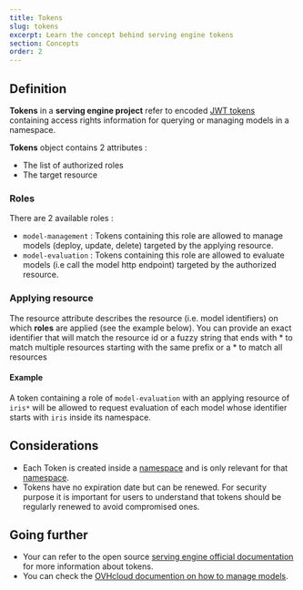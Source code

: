 ```yaml
---
title: Tokens
slug: tokens
excerpt: Learn the concept behind serving engine tokens
section: Concepts
order: 2
---
```

## Definition

**Tokens** in a **serving engine project** refer to encoded [JWT
tokens](https://jwt.io/) containing access rights information for
querying or managing models in a namespace.

**Tokens** object contains 2 attributes :

-   The list of authorized roles
-   The target resource

### Roles

There are 2 available roles  :

-   `model-management` : Tokens containing this role are allowed to
    manage models (deploy, update, delete) targeted by the applying
    resource.
-   `model-evaluation` : Tokens containing this role are allowed to
    evaluate models (i.e call the model http endpoint) targeted by the
    authorized resource.

### Applying resource

The resource attribute describes the resource (i.e. model identifiers)
on which **roles** are applied (see the example below). You can provide
an exact identifier that will match the resource id or a fuzzy string
that ends with \* to match multiple resources starting with the same
prefix or a \* to match all resources

#### Example

A token containing a role of `model-evaluation` with an applying
resource of `iris*` will be allowed to request evaluation of each model
whose identifier starts with `iris` inside its namespace.

## Considerations

-   Each Token is created inside a [namespace](../namespaces) and is
    only relevant for that [namespace](../namespaces).
-   Tokens have no expiration date but can be renewed. For security
    purpose it is important for users to understand that tokens should be
    regularly renewed to avoid compromised ones.

## Going further

-   Your can refer to the open source [serving engine official
    documentation](https://serving-doc-mlg.ai.ovh.net/component/tokens.html)
    for more information about tokens.
-   You can check the [OVHcloud documention on how to manage
    models](../manage-tokens).
